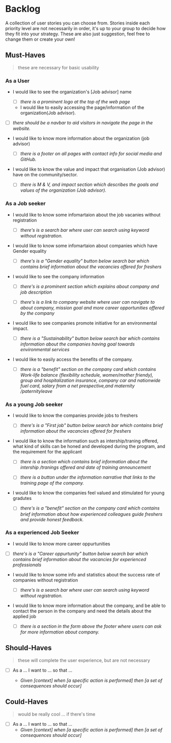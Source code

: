 # Backlog

A collection of user stories you can choose from. Stories inside each priority
level are not necessarily in order, it's up to your group to decide how they fit
into your strategy. These are also just suggestion, feel free to change them or
create your own!

## Must-Haves

> these are necessary for basic usability

### As a User

- I would like to see the organization's [Job advisor] name

  - [ ] _there is a prominent logo at the top of the web page_

  - I would like to easily accessing the page/information of the
    organization(Job advisor).

- [ ] _there should be a navbar to aid visitors in navigate the page in the
      website._

- I would like to know more information about the organization (job advisor)

  - [ ] _there is a footer on all pages with contact info for social media and
        GitHub._

- I would like to know the value and impact that organisation (Job advisor) have
  on the community/sector.

  - [ ] _there is M & V, and impact section which describes the goals and values
        of the organization (Job advisor)._

### As a Job seeker

- I would like to know some infomartaion about the job vacanies without
  registration

  - [ ] _there's is a search bar where user can search using keyword without
        registration._

- I would like to know some infomartaion about companies which have Gender
  equality

  - [ ] _there's is a "Gender equality" button below search bar which contains
        brief information about the vacancies offered for freshers_

- I would like to see the company information

  - [ ] _there's is a prominent section which explains about company and job
        description_

  - [ ] _there's is a link to company website where user can navigate to about
        company, mission goal and more career opportunities offered by the
        company_

- I would like to see companies promote initiative for an environmental impact.

  - [ ] _there is a "Sustainability" button below search bar which contains
        information about the companies having goal towards environmental
        services_

- I would like to easily access the benefits of the company.

  - [ ] _there is a "benefit" section on the company card which contains
        Work-life balance (flexibility schedule, women/mother friendy), group
        and hospitalization insurance, company car and nationwide fuel card,
        salary from a net prespective,and maternity /paternityleave_

### As a young Job seeker

- I would like to know the companies provide jobs to freshers

  - [ ] _there's is a "First job" button below search bar which contains brief
        information about the vacancies offered for freshers_

- I would like to know the information such as intership/traning offered, what
  kind of skills can be honed and developed during the program, and the
  requirement for the applicant

  - [ ] _there is a section which contains brief information about the intership
        /tranings offered and date of training announcement_

  - [ ] _there is a button under the information narrative that links to the
        training page of the company._

- I would like to know the companies feel valued and stimulated for young
  gradutes

  - [ ] _there's is a "benefit" section on the company card which contains brief
        information about how experienced colleagues guide freshers and provide
        honest feedback._

### As a experienced Job Seeker

- I would like to know more career oppurtunities

- [ ] _there's is a "Career oppurtunity" button below search bar which contains
      brief information about the vacancies for experienced professionals_

- I would like to know some info and statistics about the success rate of
  companies without registration

  - [ ] _there's is a search bar where user can search using keyword without
        registration._

- I would like to know more information about the company, and be able to
  contact the person in the company and need the details about the applied job

  - [ ] _there is a section in the form above the footer where users can ask for
        more information about company._

## Should-Haves

> these will complete the user experience, but are not necessary

- [ ] As a ... I want to ... so that ...

  - _Given [context] when [a specific action is performed] then [a set of
    consequences should occur]_

## Could-Haves

> would be really cool ... if there's time

- [ ] As a ... I want to ... so that ...
  - _Given [context] when [a specific action is performed] then [a set of
    consequences should occur]_
